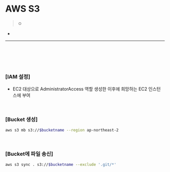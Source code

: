 # AWS S3
> ㅇ
* 

<hr>
<br>

##
####

<br>

### [IAM 설정]
* EC2 대상으로 AdministratorAccess 역할 생성한 이후에 희망하는 EC2 인스턴스에 부여

<br>

### [Bucket 생성]
```bash
aws s3 mb s3://$bucketname --region ap-northeast-2
```

<br>

### [Bucket에 파일 송신]
```bash
aws s3 sync . s3://$bucketname --exclude '.git/*'
```
